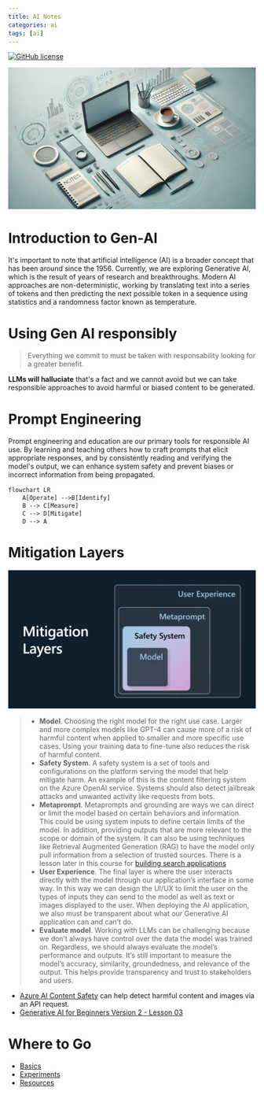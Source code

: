 ```yaml
---
title: AI Notes 
categories: ai
tags: [ai]
---
```


[![GitHub license](https://img.shields.io/badge/license-MIT-green)](https://mit-license.org/)

![Notes](../images/888da104-cd66-4b0e-893c-5f98b03d33b9.webp)

# Introduction to Gen-AI
It's important to note that artificial intelligence (AI) is a broader concept that has been around since the 1956. Currently, we are exploring Generative AI, which is the result of years of research and breakthroughs. Modern AI approaches are non-deterministic, working by translating text into a series of tokens and then predicting the next possible token in a sequence using statistics and a randomness factor known as temperature.


# Using Gen AI responsibly
> Everything we commit to must be taken with responsability looking for a greater benefit.

**LLMs will halluciate** that's a fact and we cannot avoid but we can take responsible approaches to avoid harmful or biased content to be generated.

# Prompt Engineering
Prompt engineering and education are our primary tools for responsible AI use. By learning and teaching others how to craft prompts that elicit appropriate responses, and by consistently reading and verifying the model's output, we can enhance system safety and prevent biases or incorrect information from being propagated.

``` mermaid
flowchart LR
    A[Operate] -->B[Identify]
    B --> C[Measure]
    C --> D[Mitigate]
    D --> A 
```
# Mitigation Layers

![Mitigation Layers](./images/mitigation-layers.png?WT.mc_id=academic-105485-koreyst)
>- **Model**. Choosing the right model for the right use case. Larger and more complex models like GPT-4 can cause more of a risk of harmful content when applied to smaller and more specific use cases. Using your training data to fine-tune also reduces the risk of harmful content.
>- **Safety System**. A safety system is a set of tools and configurations on the platform serving the model that help mitigate harm. An example of this is the content filtering system on the Azure OpenAI service. Systems should also detect jailbreak attacks and unwanted activity like requests from bots.
>- **Metaprompt**. Metaprompts and grounding are ways we can direct or limit the model based on certain behaviors and information. This could be using system inputs to define certain limits of the model. In addition, providing outputs that are more relevant to the scope or domain of the system.
It can also be using techniques like Retrieval Augmented Generation (RAG) to have the model only pull information from a selection of trusted sources. There is a lesson later in this course for [building search applications](../08-building-search-applications/README.md?WT.mc_id=academic-105485-koreyst)
>- **User Experience**. The final layer is where the user interacts directly with the model through our application’s interface in some way. In this way we can design the UI/UX to limit the user on the types of inputs they can send to the model as well as text or images displayed to the user. When deploying the AI application, we also must be transparent about what our Generative AI application can and can’t do.
>- **Evaluate model**. Working with LLMs can be challenging because we don’t always have control over the data the model was trained on. Regardless, we should always evaluate the model’s performance and outputs. It’s still important to measure the model’s accuracy, similarity, groundedness, and relevance of the output. This helps provide transparency and trust to stakeholders and users.


* [Azure AI Content Safety](https://learn.microsoft.com/azure/ai-services/content-safety/overview) can help detect harmful content and images via an API request.
* [Generative AI for Beginners Version 2 - Lesson 03](https://github.com/microsoft/generative-ai-for-beginners/tree/main/03-using-generative-ai-responsibly)
# Where to Go
- [Basics](./basics)
- [Experiments](./experiments)
- [Resources](./resources)
